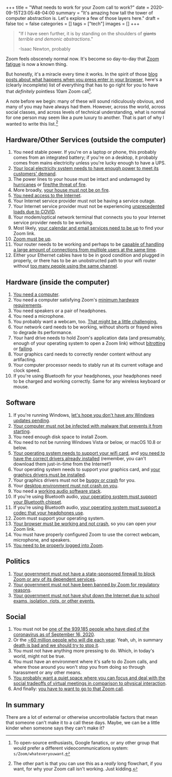 +++
title = "What needs to work for your Zoom call to work?"
date = 2020-09-15T23:05:48-04:00
summary =  "It's amazing how tall the tower of computer abstraction is. Let's explore a few of those layers here."
draft = false
toc = false
categories = []
tags = ["tech"]
images = []
+++

> "If I have seen further, it is by standing on the shoulders of ~~giants~~ _terrible and demonic abstractions_."
>
> -Isaac Newton, probably

Zoom feels obscenely normal now. It's become so day-to-day that [Zoom fatigue](https://www.nationalgeographic.com/science/2020/04/coronavirus-zoom-fatigue-is-taxing-the-brain-here-is-why-that-happens/) is now a known thing.

But honestly, it's a miracle every time it works. In the spirit of those [blog posts about what happens when you press enter in your browser](https://github.com/alex/what-happens-when), here's a (clearly incomplete) list of everything that has to go right for you to have that _definitely_ pointless 10am Zoom call[^1].

A note before we begin: many of these will sound ridiculously obvious, and many of you may have always had them. However, across the world, across social classes, and across levels of technical understanding, what is normal for one person may seem like a pure luxury to another. That is part of why I wanted to write this list.[^2]

## Hardware/Other Services (outside the computer)

1. You need stable power. If you're on a laptop or phone, this probably comes from an integrated battery; if you're on a desktop, it probably comes from mains electricity unless you're lucky enough to have a UPS.
1. [Your local electricity system needs to have enough power to meet its customers' demand](https://www.iol.co.za/news/world/california-warns-of-possible-load-shedding-as-record-heat-wave-takes-hold-e7f039c8-02dc-443e-90bc-e3d469c65f8e).
1. The power lines to your house must be intact and undamaged by [hurricanes](https://time.com/5889332/hurricane-sally-path/) or [fire/the threat of fire](https://www.nbcnews.com/business/business-news/power-outages-hamper-evacuation-warnings-distance-learning-wildfire-torn-california-n1239858).
1. More broadly, [your house must not be on fire](https://www.nytimes.com/interactive/2020/us/fires-map-tracker.html).
1. [You need access to the Internet](https://ourworldindata.org/internet).
1. Your Internet service provider must not be having a service outage.
1. Your Internet service provider must not be experiencing [unprecedented loads due to COVID](https://www.nytimes.com/2020/03/26/business/coronavirus-internet-traffic-speed.html).
1. Your modem/optical network terminal that connects you to your Internet service provider needs to be working.
1. Most likely, [your calendar and email services need to be up](https://www.engadget.com/2019-06-18-google-calendar-is-down.html) to find your Zoom link.
1. [Zoom must be up](https://status.zoom.us/).
1. Your router needs to be working and perhaps to be [capable of handling a large amount of connections from multiple users at the same time](https://community.verizonwireless.com/t5/My-Business-Account/Actiontec-MI424WR-NAT-Table-Issues/td-p/4686).
1. Either your Ethernet cables have to be in good condition and plugged in properly, or there has to be an unobstructed path to your wifi router without [too many people using the same channel](https://www.howtogeek.com/209450/how-you-and-your-neighbors-are-making-each-other%E2%80%99s-wi-fi-worse-and-what-you-can-do-about-it/).

## Hardware (inside the computer)

1. [You need a computer](https://www.statista.com/statistics/748551/worldwide-households-with-computer/).
1. You need a computer satisfying Zoom's [minimum hardware requirements](https://support.zoom.us/hc/en-us/articles/201362023-System-requirements-for-Windows-macOS-and-Linux).
1. You need speakers or a pair of headphones.
1. You need a microphone.
1. You probably want a webcam, too. [That might be a little challenging.](https://www.digitaltrends.com/computing/webcams-sold-out-where-to-buy/)
1. Your network card needs to be working, without shorts or frayed wires to degrade its performance.
1. Your hard drive needs to hold Zoom's application data (and presumably, enough of your operating system to open a Zoom link) without [bitrotting](https://en.wikipedia.org/wiki/Bit_rot) or [failing](https://www.backblaze.com/blog/backblaze-hard-drive-stats-q1-2020/).
1. Your graphics card needs to correctly render content without any artifacting.
1. Your computer processor needs to stably run at its current voltage and clock speed.
1. If you're using Bluetooth for your headphones, your headphones need to be charged and working correctly. Same for any wireless keyboard or mouse.

## Software

1. If you're running Windows, [let's hope you don't have any Windows updates pending](https://www.shamusyoung.com/twentysidedtale/?p=50715).
1. [Your computer must not be infected with malware that prevents it from starting](https://www.wired.com/story/notpetya-cyberattack-ukraine-russia-code-crashed-the-world/).
1. You need enough disk space to install Zoom.
1. You need to not be running Windows Vista or below, or macOS 10.8 or below.
1. [Your operating system needs to support your wifi card](https://wireless.wiki.kernel.org/en/users/Drivers), and [you need to have the correct drivers already installed](https://itsfoss.com/fix-no-wireless-network-ubuntu/) (remember, you can't download them just-in-time from the Internet!)
1. Your operating system needs to support your graphics card, and [your graphics drivers must be installed](https://wiki.debian.org/NvidiaGraphicsDrivers).
1. Your graphics drivers must not be [buggy or crash](https://gitlab.freedesktop.org/drm/amd/-/issues) for you.
1. Your [desktop environment must not crash on you](https://www.google.com/search?q=explorer+crash+windows).
1. You need a [working audio software stack](https://duckduckgo.com/?t=ffab&q=pulseaudio+problems&ia=web).
1. If you're using Bluetooth audio, [your operating system must support your Bluetooth chipset](https://fosspost.org/linux-bluetooth-problem/).
1. If you're using Bluetooth audio, [your operating system must support a codec that your headphones use](https://www.soundguys.com/understanding-bluetooth-codecs-15352/).
1. Zoom must support your operating system.
1. [Your browser must be working and not crash](https://duckduckgo.com/?t=ffab&q=chrome+crashes+on+start&ia=web), so you can open your Zoom link.
1. You must have properly configured Zoom to use the correct webcam, microphone, and speakers.
1. [You need to be properly logged into Zoom](https://www.reddit.com/r/Zoom/comments/hba4cq/problems_with_zoom_sso/).

## Politics

1. [Your government must not have a state-sponsored firewall to block Zoom or any of its dependent services](https://www.nbcnews.com/tech/tech-news/zoom-was-window-through-china-s-great-firewall-it-may-n1230511).
1. [Your government must not have been banned by Zoom for regulatory reasons](https://support.zoom.us/hc/en-us/articles/203806119-Restricted-countries-or-regions).
1. [Your government must not have shut down the Internet due to school exams, isolation, riots, or other events.](https://netblocks.org/)

## Social

1. You must not be [one of the 939,185 people who have died of the coronavirus as of September 16, 2020](https://www.worldometers.info/coronavirus/).
1. Or the [~60 million people who will die each year](https://ourworldindata.org/births-and-deaths). Yeah, uh, in summary [death is bad and we should try to stop it](https://en.wikipedia.org/wiki/Transhumanism).
1. You must not have anything more pressing to do. Which, in today's world, might not be true.
1. You must have an environment where it's safe to do Zoom calls, and where those around you won't stop you from doing so through harassment or any other means.
1. [You probably want a quiet space where you can focus and deal with the social tradeoffs of virtual meetings in comparison to physical interaction](https://www.bbc.com/worklife/article/20200421-why-zoom-video-chats-are-so-exhausting).
1. And finally: [you have to want to go to that Zoom call](https://twitter.com/search?q=don%27t%20want%20to%20go%20to%20zoom&src=typed_query).

## In summary

There are a lot of external or otherwise uncontrollable factors that mean that someone can't make it to a call these days. Maybe, we can be a little kinder when someone says they can't make it?

[^1]: To open-source enthusiasts, Google fanatics, or any other group that would prefer a different videocommunications system: `s/Zoom/whateveryouwant`.
[^2]: The other part is that you can use this as a _really_ long flowchart, if you want, for why your Zoom call isn't working. Just kidding.
